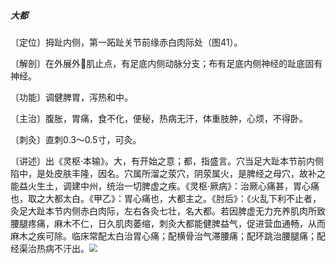 ##### 大都

〔定位〕拇趾内侧，第一跖趾关节前缘赤白肉际处（图41）。

〔解剖〕在外展外𧉯肌止点，有足底内侧动脉分支；布有足底内侧神经的趾底固有神经。

〔功能〕调健脾胃，泻热和中。

〔主治〕腹胀，胃痛，食不化，便秘，热病无汗，体重肢肿，心烦，不得卧。

〔刺灸〕直刺0.3～0.5寸，可灸。

〔讲述〕出《灵枢·本输》。大，有开始之意；都，指盛言。穴当足大趾本节前内侧陷中，是处皮肤丰隆，因名。穴属所溜之荥穴，阴荥属火，是脾经之母穴，故补之能益火生土，调建中州，统治一切脾虚之疾。《灵枢·厥病》：治厥心痛甚，胃心痛也，取之大都太白。《甲乙》：胃心痛也，大都主之。《肘后》：《火乱下利不止者，灸足大趾本节内侧赤白肉际，左右各灸七壮，名大都。若因脾虚无力充养肌肉所致腰腿疼痛，麻木不仁，日久肌肉萎缩，刺灸大都能健脾益气，促进营血通畅，从而麻木之疾可除。临床常配太白治胃心痛；配横骨治气滞腰痛；配环跳治腰腿痛；配经渠治热病不汗出。<img src="img/图41.jpg" style="zoom:80%;" />
